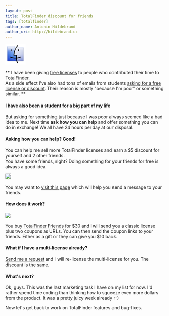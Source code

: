 ```yaml
---
layout: post
title: TotalFinder discount for friends
tags: [totalfinder]
author_name: Antonin Hildebrand
author_uri: http://hildebrand.cz
---
```


<img src="/shared/img/totalfinder-icon.png" class="intro-icon"/>

** I have been giving <a href="http://totalfinder.binaryage.com/free-licenses">free licenses</a> to people who contributed their time to TotalFinder.<br>As a side effect I've also had tons of emails from students <a href="http://getsatisfaction.com/binaryage/topics/student_discount-457pf">asking for a free license or discount</a>. Their reason is mostly "because I'm poor" or something similar. **

#### I have also been a student for a big part of my life

But asking for something just because I was poor always seemed like a bad idea to me. Next time **ask how you can help** and offer something you can do in exchange! We all have 24 hours per day at our disposal.

#### Asking how you can help? Good!

You can help me sell more TotalFinder licenses and earn a $5 discount for yourself and 2 other friends.<br>You have some friends, right? Doing something for your friends for free is always a good idea.

<img src="/images/totalfinder-discount-for-friends.gif" style="border:1px solid #888;">

You may want to [visit this page](http://totalfinder.binaryage.com/licenses-for-friends) which will help you send a message to your friends.

#### How does it work?

<img src="/images/totalfinder-buy-30.png">

You buy <a href="https://sites.fastspring.com/binaryage/instant/totalfinder-friends">TotalFinder Friends</a> for $30 and I will send you a classic license plus two coupons as URLs. You can then send the coupon links to your friends. Either as a gift or they can give you $10 back.

#### What if I have a multi-license already?

<a href="mailto:antonin@binaryage.com">Send me a request</a> and I will re-license the multi-license for you. The discount is the same.

#### What's next?

Ok, guys. This was the last marketing task I have on my list for now. I'd rather spend time coding than thinking how to squeeze even more dollars from the product. It was a pretty juicy week already :-) 

Now let's get back to work on TotalFinder features and bug-fixes.